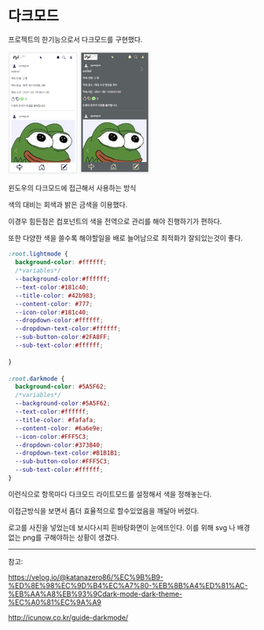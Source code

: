 # 다크모드

프로젝트의 한기능으로서 다크모드를 구현했다.



<img src="Vue.js 다크모드.assets/image-20210816223619270.png" alt="image-20210816223619270" style="zoom: 33%;" />

<img src="Vue.js 다크모드.assets/image-20210816223611198.png" alt="image-20210816223611198" style="zoom:33%;" />



윈도우의 다크모드에 접근해서 사용하는 방식

색의 대비는 회색과 밝은 금색을 이용했다.

이경우 힘든점은 컴포넌트의 색을 전역으로 관리를 해야 진행하기가 편하다.

또한 다양한 색을 쓸수록 해야할일을 배로 늘어남으로 최적화가 잘되있는것이 좋다.

```css
:root.lightmode {
  background-color: #ffffff;
  /*variables*/
  --background-color:#ffffff;
  --text-color:#181c40;
  --title-color: #42b983;
  --content-color: #777;
  --icon-color:#181c40;
  --dropdown-color:#ffffff;
  --dropdown-text-color:#ffffff;
  --sub-button-color:#2FA8FF;
  --sub-text-color:#ffffff;
  
}

:root.darkmode {
  background-color: #5A5F62;
  /*variables*/
  --background-color:#5A5F62;
  --text-color:#ffffff;
  --title-color: #fafafa;
  --content-color: #6a6e9e;
  --icon-color:#FFF5C3;
  --dropdown-color:#373840;
  --dropdown-text-color:#B1B1B1;
  --sub-button-color:#FFF5C3;
  --sub-text-color:#ffffff;
}
```

이런식으로 항목마다 다크모드 라이트모드를 설정해서 색을 정해놓는다.

이접근방식을 보면서 좀더 효율적으로 할수있었음을 깨달아 버렸다.



로고를 사진을 넣었는데 보시다시피 흰바탕화면이 눈에뜨인다. 이를 위해 svg 나 배경없는 png를 구해야하는 상황이 생겼다.



-------

참고: 

https://velog.io/@katanazero86/%EC%9B%B9-%ED%8E%98%EC%9D%B4%EC%A7%80-%EB%8B%A4%ED%81%AC-%EB%AA%A8%EB%93%9Cdark-mode-dark-theme-%EC%A0%81%EC%9A%A9

http://icunow.co.kr/guide-darkmode/